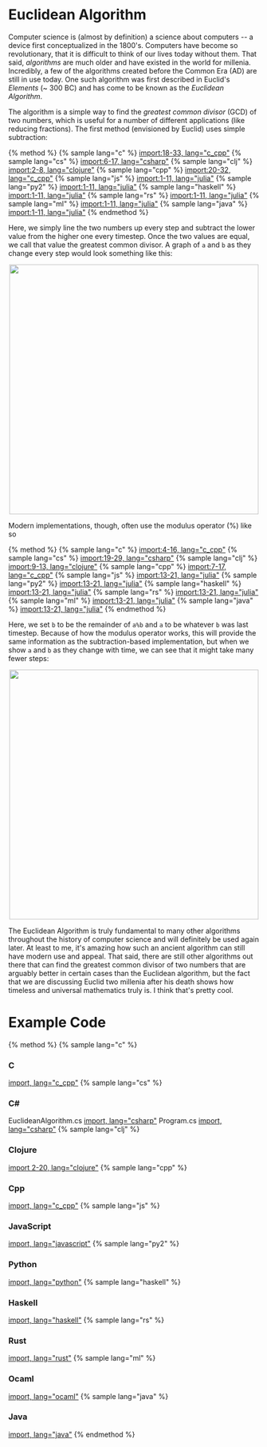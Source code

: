 <script>
MathJax.Hub.Queue(["Typeset",MathJax.Hub]);
</script>
$$ 
\newcommand{\d}{\mathrm{d}}
\newcommand{\bff}{\boldsymbol{f}}
\newcommand{\bfg}{\boldsymbol{g}}
\newcommand{\bfp}{\boldsymbol{p}}
\newcommand{\bfq}{\boldsymbol{q}}
\newcommand{\bfx}{\boldsymbol{x}}
\newcommand{\bfu}{\boldsymbol{u}}
\newcommand{\bfv}{\boldsymbol{v}}
\newcommand{\bfA}{\boldsymbol{A}}
\newcommand{\bfB}{\boldsymbol{B}}
\newcommand{\bfC}{\boldsymbol{C}}
\newcommand{\bfM}{\boldsymbol{M}}
\newcommand{\bfJ}{\boldsymbol{J}}
\newcommand{\bfR}{\boldsymbol{R}}
\newcommand{\bfT}{\boldsymbol{T}}
\newcommand{\bfomega}{\boldsymbol{\omega}}
\newcommand{\bftau}{\boldsymbol{\tau}}
$$

# Euclidean Algorithm

Computer science is (almost by definition) a science about computers -- a device first conceptualized in the 1800's. Computers have become so revolutionary, that it is difficult to think of our lives today without them. That said, *algorithms* are much older and have existed in the world for millenia. Incredibly, a few of the algorithms created before the Common Era (AD) are still in use today. One such algorithm was first described in Euclid's *Elements* (~ 300 BC) and has come to be known as the *Euclidean Algorithm*. 

The algorithm is a simple way to find the *greatest common divisor* (GCD) of two numbers, which is useful for a number of different applications (like reducing fractions). The first method (envisioned by Euclid) uses simple subtraction:

{% method %}
{% sample lang="c" %}
[import:18-33, lang="c_cpp"](code/c/euclidean_example.c)
{% sample lang="cs" %}
[import:6-17, lang="csharp"](code/cs/EuclideanAlgorithmMdAdditional/EuclideanAlgorithmMdAdditional.cs)
{% sample lang="clj" %}
[import:2-8, lang="clojure"](code/clojure/euclidean_example.clj)
{% sample lang="cpp" %}
[import:20-32, lang="c_cpp"](code/c++/euclidean.cpp)
{% sample lang="js" %}
[import:1-11, lang="julia"](code/pseudo/euclidean.pseudo)
{% sample lang="py2" %}
[import:1-11, lang="julia"](code/pseudo/euclidean.pseudo)
{% sample lang="haskell" %}
[import:1-11, lang="julia"](code/pseudo/euclidean.pseudo)
{% sample lang="rs" %}
[import:1-11, lang="julia"](code/pseudo/euclidean.pseudo)
{% sample lang="ml" %}
[import:1-11, lang="julia"](code/pseudo/euclidean.pseudo)
{% sample lang="java" %}
[import:1-11, lang="julia"](code/pseudo/euclidean.pseudo)
{% endmethod %}

Here, we simply line the two numbers up every step and subtract the lower value from the higher one every timestep. Once the two values are equal, we call that value the greatest common divisor. A graph of `a` and `b` as they change every step would look something like this:

<p align="center">
    <img src="res/subtraction.png" width="500" height="500" />
</p>

Modern implementations, though, often use the modulus operator (%) like so

{% method %}
{% sample lang="c" %}
[import:4-16, lang="c_cpp"](code/c/euclidean_example.c)
{% sample lang="cs" %}
[import:19-29, lang="csharp"](code/cs/EuclideanAlgorithmMdAdditional/EuclideanAlgorithmMdAdditional.cs)
{% sample lang="clj" %}
[import:9-13, lang="clojure"](code/clojure/euclidean_example.clj)
{% sample lang="cpp" %}
[import:7-17, lang="c_cpp"](code/c++/euclidean.cpp)
{% sample lang="js" %}
[import:13-21, lang="julia"](code/pseudo/euclidean.pseudo)
{% sample lang="py2" %}
[import:13-21, lang="julia"](code/pseudo/euclidean.pseudo)
{% sample lang="haskell" %}
[import:13-21, lang="julia"](code/pseudo/euclidean.pseudo)
{% sample lang="rs" %}
[import:13-21, lang="julia"](code/pseudo/euclidean.pseudo)
{% sample lang="ml" %}
[import:13-21, lang="julia"](code/pseudo/euclidean.pseudo)
{% sample lang="java" %}
[import:13-21, lang="julia"](code/pseudo/euclidean.pseudo)
{% endmethod %}

Here, we set `b` to be the remainder of `a%b` and `a` to be whatever `b` was last timestep. Because of how the modulus operator works, this will provide the same information as the subtraction-based implementation, but when we show `a` and `b` as they change with time, we can see that it might take many fewer steps:

<p align="center">
    <img src="res/modulus.png" width="500" height="500" />
</p>

The Euclidean Algorithm is truly fundamental to many other algorithms throughout the history of computer science and will definitely be used again later. At least to me, it's amazing how such an ancient algorithm can still have modern use and appeal. That said, there are still other algorithms out there that can find the greatest common divisor of two numbers that are arguably better in certain cases than the Euclidean algorithm, but the fact that we are discussing Euclid two millenia after his death shows how timeless and universal mathematics truly is. I think that's pretty cool.

# Example Code

{% method %}
{% sample lang="c" %}
### C
[import, lang="c_cpp"](code/c/euclidean_example.c)
{% sample lang="cs" %}
### C# #
EuclideanAlgorithm.cs
[import, lang="csharp"](code/cs/EuclideanAlgorithm/EuclideanAlgorithm.cs)
Program.cs
[import, lang="csharp"](code/cs/EuclideanAlgorithm/Program.cs)
{% sample lang="clj" %}
### Clojure
[import 2-20, lang="clojure"](code/clojure/euclidean_example.clj)
{% sample lang="cpp" %}
### Cpp 
[import, lang="c_cpp"](code/c++/euclidean.cpp)
{% sample lang="js" %}
### JavaScript
[import, lang="javascript"](code/javascript/euclidean_example.js)
{% sample lang="py2" %}
### Python
[import, lang="python"](code/python2/euclidean_example.py)
{% sample lang="haskell" %}
### Haskell
[import, lang="haskell"](code/haskell/euclidean_example.hs)
{% sample lang="rs" %}
### Rust
[import, lang="rust"](code/rust/euclidean_example.rs)
{% sample lang="ml" %}
### Ocaml
[import, lang="ocaml"](code/ocaml/euclidean_example.ml)
{% sample lang="java" %}
### Java
[import, lang="java"](code/java/euclidean_example.jar)
{% endmethod %}
